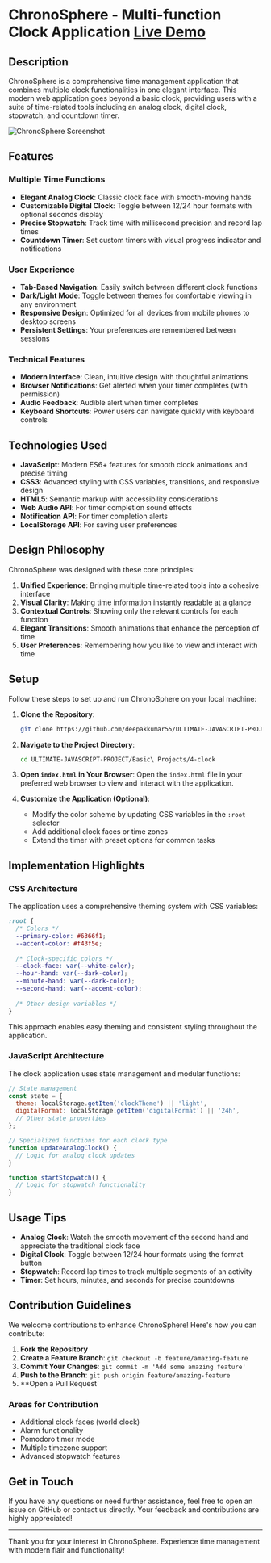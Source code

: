 # ChronoSphere - Multi-function Clock Application [Live Demo](https://deepakkumar55.github.io/ULTIMATE-JAVASCRIPT-PROJECT/Basic%20Projects/4-clock)

## Description

ChronoSphere is a comprehensive time management application that combines multiple clock functionalities in one elegant interface. This modern web application goes beyond a basic clock, providing users with a suite of time-related tools including an analog clock, digital clock, stopwatch, and countdown timer.

![ChronoSphere Screenshot](screenshot.png)

## Features

### Multiple Time Functions
- **Elegant Analog Clock**: Classic clock face with smooth-moving hands
- **Customizable Digital Clock**: Toggle between 12/24 hour formats with optional seconds display
- **Precise Stopwatch**: Track time with millisecond precision and record lap times
- **Countdown Timer**: Set custom timers with visual progress indicator and notifications

### User Experience
- **Tab-Based Navigation**: Easily switch between different clock functions
- **Dark/Light Mode**: Toggle between themes for comfortable viewing in any environment
- **Responsive Design**: Optimized for all devices from mobile phones to desktop screens
- **Persistent Settings**: Your preferences are remembered between sessions

### Technical Features
- **Modern Interface**: Clean, intuitive design with thoughtful animations
- **Browser Notifications**: Get alerted when your timer completes (with permission)
- **Audio Feedback**: Audible alert when timer completes
- **Keyboard Shortcuts**: Power users can navigate quickly with keyboard controls

## Technologies Used

- **JavaScript**: Modern ES6+ features for smooth clock animations and precise timing
- **CSS3**: Advanced styling with CSS variables, transitions, and responsive design
- **HTML5**: Semantic markup with accessibility considerations
- **Web Audio API**: For timer completion sound effects
- **Notification API**: For timer completion alerts
- **LocalStorage API**: For saving user preferences

## Design Philosophy

ChronoSphere was designed with these core principles:

1. **Unified Experience**: Bringing multiple time-related tools into a cohesive interface
2. **Visual Clarity**: Making time information instantly readable at a glance
3. **Contextual Controls**: Showing only the relevant controls for each function
4. **Elegant Transitions**: Smooth animations that enhance the perception of time
5. **User Preferences**: Remembering how you like to view and interact with time

## Setup

Follow these steps to set up and run ChronoSphere on your local machine:

1. **Clone the Repository**:
   ```bash
   git clone https://github.com/deepakkumar55/ULTIMATE-JAVASCRIPT-PROJECT.git
   ```

2. **Navigate to the Project Directory**:
   ```bash
   cd ULTIMATE-JAVASCRIPT-PROJECT/Basic\ Projects/4-clock
   ```

3. **Open `index.html` in Your Browser**:
   Open the `index.html` file in your preferred web browser to view and interact with the application.

4. **Customize the Application (Optional)**:
   - Modify the color scheme by updating CSS variables in the `:root` selector
   - Add additional clock faces or time zones
   - Extend the timer with preset options for common tasks

## Implementation Highlights

### CSS Architecture
The application uses a comprehensive theming system with CSS variables:

```css
:root {
  /* Colors */
  --primary-color: #6366f1;
  --accent-color: #f43f5e;
  
  /* Clock-specific colors */
  --clock-face: var(--white-color);
  --hour-hand: var(--dark-color);
  --minute-hand: var(--dark-color);
  --second-hand: var(--accent-color);
  
  /* Other design variables */
}
```

This approach enables easy theming and consistent styling throughout the application.

### JavaScript Architecture
The clock application uses state management and modular functions:

```javascript
// State management
const state = {
  theme: localStorage.getItem('clockTheme') || 'light',
  digitalFormat: localStorage.getItem('digitalFormat') || '24h',
  // Other state properties
};

// Specialized functions for each clock type
function updateAnalogClock() {
  // Logic for analog clock updates
}

function startStopwatch() {
  // Logic for stopwatch functionality
}
```

## Usage Tips

- **Analog Clock**: Watch the smooth movement of the second hand and appreciate the traditional clock face
- **Digital Clock**: Toggle between 12/24 hour formats using the format button
- **Stopwatch**: Record lap times to track multiple segments of an activity
- **Timer**: Set hours, minutes, and seconds for precise countdowns

## Contribution Guidelines

We welcome contributions to enhance ChronoSphere! Here's how you can contribute:

1. **Fork the Repository**
2. **Create a Feature Branch**: `git checkout -b feature/amazing-feature`
3. **Commit Your Changes**: `git commit -m 'Add some amazing feature'`
4. **Push to the Branch**: `git push origin feature/amazing-feature`
5. **Open a Pull Request`

### Areas for Contribution
- Additional clock faces (world clock)
- Alarm functionality
- Pomodoro timer mode
- Multiple timezone support
- Advanced stopwatch features

## Get in Touch

If you have any questions or need further assistance, feel free to open an issue on GitHub or contact us directly. Your feedback and contributions are highly appreciated!

---

Thank you for your interest in ChronoSphere. Experience time management with modern flair and functionality!